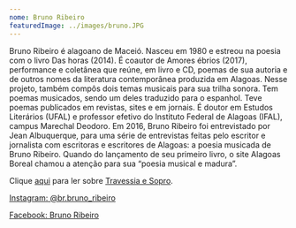 ```yaml
---
nome: Bruno Ribeiro
featuredImage: ../images/bruno.JPG
---
```

Bruno Ribeiro é alagoano de Maceió. Nasceu em 1980 e estreou na poesia com o livro Das horas (2014). É coautor de Amores ébrios (2017), performance e coletânea que reúne, em livro e CD, poemas de sua autoria e de outros nomes da literatura contemporânea produzida em Alagoas. Nesse projeto, também compôs dois temas musicais para sua trilha sonora. Tem poemas musicados, sendo um deles traduzido para o espanhol. Teve poemas publicados em revistas, sites e em jornais. É doutor em Estudos Literários (UFAL) e professor efetivo do Instituto Federal de Alagoas (IFAL), campus Marechal Deodoro.
Em 2016, Bruno Ribeiro foi entrevistado por Jean Albuquerque, para uma série de entrevistas feitas pelo escritor e jornalista com escritoras e escritores de Alagoas: a poesia musicada de Bruno Ribeiro. Quando do lançamento de seu primeiro livro, o site Alagoas Boreal chamou a atenção para sua “poesia musical e madura”.

Clique [aqui](https://trajeseditora.com.br/loja/2020/10/26/travessia-e-sopro) para ler sobre [Travessia e Sopro](https://trajeseditora.com.br/loja/2020/10/26/travessia-e-sopro).

[Instagram: @br.bruno_ribeiro](https://instagram.com/br.bruno_ribeiro)

[Facebook: Bruno Ribeiro](https://www.facebook.com/profile.php?id=781549938)